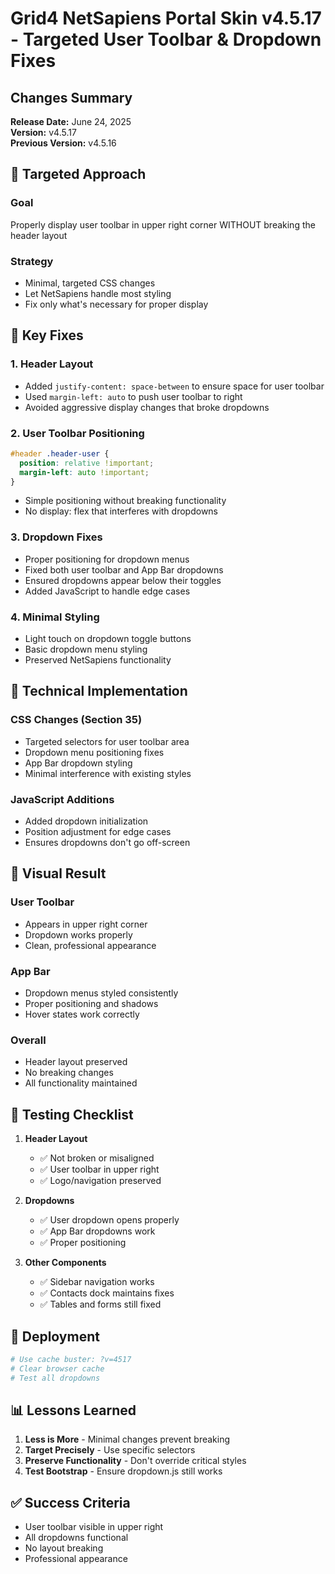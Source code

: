 # Grid4 NetSapiens Portal Skin v4.5.17 - Targeted User Toolbar & Dropdown Fixes

## Changes Summary
**Release Date:** June 24, 2025  
**Version:** v4.5.17  
**Previous Version:** v4.5.16  

## 🎯 Targeted Approach

### Goal
Properly display user toolbar in upper right corner WITHOUT breaking the header layout

### Strategy
- Minimal, targeted CSS changes
- Let NetSapiens handle most styling
- Fix only what's necessary for proper display

## 🔧 Key Fixes

### 1. **Header Layout**
- Added `justify-content: space-between` to ensure space for user toolbar
- Used `margin-left: auto` to push user toolbar to right
- Avoided aggressive display changes that broke dropdowns

### 2. **User Toolbar Positioning**
```css
#header .header-user {
  position: relative !important;
  margin-left: auto !important;
}
```
- Simple positioning without breaking functionality
- No display: flex that interferes with dropdowns

### 3. **Dropdown Fixes**
- Proper positioning for dropdown menus
- Fixed both user toolbar and App Bar dropdowns
- Ensured dropdowns appear below their toggles
- Added JavaScript to handle edge cases

### 4. **Minimal Styling**
- Light touch on dropdown toggle buttons
- Basic dropdown menu styling
- Preserved NetSapiens functionality

## 📝 Technical Implementation

### CSS Changes (Section 35)
- Targeted selectors for user toolbar area
- Dropdown menu positioning fixes
- App Bar dropdown styling
- Minimal interference with existing styles

### JavaScript Additions
- Added dropdown initialization
- Position adjustment for edge cases
- Ensures dropdowns don't go off-screen

## 🎨 Visual Result

### User Toolbar
- Appears in upper right corner
- Dropdown works properly
- Clean, professional appearance

### App Bar
- Dropdown menus styled consistently
- Proper positioning and shadows
- Hover states work correctly

### Overall
- Header layout preserved
- No breaking changes
- All functionality maintained

## 🧪 Testing Checklist

1. **Header Layout**
   - ✅ Not broken or misaligned
   - ✅ User toolbar in upper right
   - ✅ Logo/navigation preserved

2. **Dropdowns**
   - ✅ User dropdown opens properly
   - ✅ App Bar dropdowns work
   - ✅ Proper positioning

3. **Other Components**
   - ✅ Sidebar navigation works
   - ✅ Contacts dock maintains fixes
   - ✅ Tables and forms still fixed

## 🚀 Deployment

```bash
# Use cache buster: ?v=4517
# Clear browser cache
# Test all dropdowns
```

## 📊 Lessons Learned

1. **Less is More** - Minimal changes prevent breaking
2. **Target Precisely** - Use specific selectors
3. **Preserve Functionality** - Don't override critical styles
4. **Test Bootstrap** - Ensure dropdown.js still works

## ✅ Success Criteria

- User toolbar visible in upper right
- All dropdowns functional
- No layout breaking
- Professional appearance